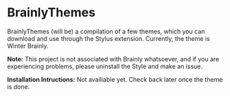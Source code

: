# BrainlyThemes

BrainlyThemes (will be) a compilation of a few themes, which you can download and use through the Stylus extension.
Currently, the theme is Winter Brainly.

**Note:** This project is not associated with Brainly whatsoever, and if you are experiencing problems, please uninstall the Style and make an issue.

**Installation Intructions:** Not availiable yet. Check back later once the theme is done.
